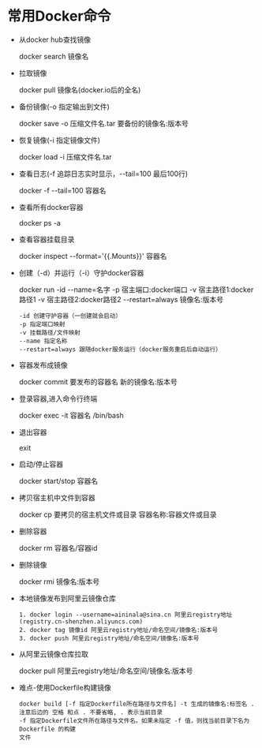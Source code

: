 # 常用Docker命令

- 从docker hub查找镜像

  docker search 镜像名

- 拉取镜像

  docker pull 镜像名(docker.io后的全名)

- 备份镜像(-o 指定输出到文件)

  docker save -o 压缩文件名.tar 要备份的镜像名:版本号 

- 恢复镜像(-i 指定镜像文件)

  docker load -i 压缩文件名.tar

- 查看日志(-f 追踪日志实时显示，--tail=100 最后100行)

  docker -f --tail=100 容器名

- 查看所有docker容器

  docker ps -a 

- 查看容器挂载目录

  docker inspect --format='{{.Mounts}}' 容器名

- 创建（-d）并运行（-i）守护docker容器

  docker run -id --name=名字 -p 宿主端口:docker端口 -v 宿主路径1:docker路径1  -v 宿主路径2:docker路径2  --restart=always 镜像名:版本号

  ```
  -id 创建守护容器（一创建就会启动）
  -p 指定端口映射
  -v 挂载路径/文件映射
  --name 指定名称
  --restart=always 跟随docker服务运行（docker服务重启后自动运行）
  ```

  

- 容器发布成镜像

  docker commit 要发布的容器名 新的镜像名:版本号

- 登录容器,进入命令行终端

  docker exec -it 容器名 /bin/bash

- 退出容器

  exit

- 启动/停止容器

  docker start/stop 容器名

- 拷贝宿主机中文件到容器

  docker cp 要拷贝的宿主机文件或目录 容器名称:容器文件或目录

- 删除容器

  docker rm 容器名/容器id

- 删除镜像

  docker rmi 镜像名:版本号

- 本地镜像发布到阿里云镜像仓库

  ```
  1. docker login --username=aininala@sina.cn 阿里云registry地址(registry.cn-shenzhen.aliyuncs.com)
  2. docker tag 镜像id 阿里云registry地址/命名空间/镜像名:版本号
  3. docker push 阿里云registry地址/命名空间/镜像名:版本号
  ```

  

- 从阿里云镜像仓库拉取

  docker pull 阿里云registry地址/命名空间/镜像名:版本号

- 难点-使用Dockerfile构建镜像

  ```
  docker build [-f 指定Dockerfile所在路径与文件名] -t 生成的镜像名:标签名 . 
  注意后边的 空格 和点 . 不要省略, . 表示当前目录
  -f 指定Dockerfile文件所在路径与文件名。如果未指定 -f 值，则找当前目录下名为 Dockerfile 的构建
  文件
  ```

  
